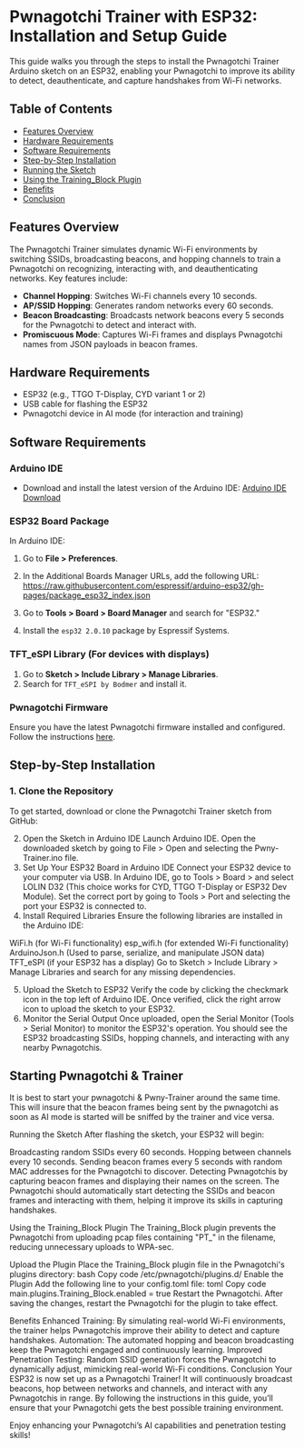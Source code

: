 # Pwnagotchi Trainer with ESP32: Installation and Setup Guide

This guide walks you through the steps to install the Pwnagotchi Trainer Arduino sketch on an ESP32, enabling your Pwnagotchi to improve its ability to detect, deauthenticate, and capture handshakes from Wi-Fi networks.

## Table of Contents
- [Features Overview](#features-overview)
- [Hardware Requirements](#hardware-requirements)
- [Software Requirements](#software-requirements)
- [Step-by-Step Installation](#step-by-step-installation)
- [Running the Sketch](#running-the-sketch)
- [Using the Training_Block Plugin](#using-the-training_block-plugin)
- [Benefits](#benefits)
- [Conclusion](#conclusion)

## Features Overview
The Pwnagotchi Trainer simulates dynamic Wi-Fi environments by switching SSIDs, broadcasting beacons, and hopping channels to train a Pwnagotchi on recognizing, interacting with, and deauthenticating networks. Key features include:

- **Channel Hopping**: Switches Wi-Fi channels every 10 seconds.
- **AP/SSID Hopping**: Generates random networks every 60 seconds.
- **Beacon Broadcasting**: Broadcasts network beacons every 5 seconds for the Pwnagotchi to detect and interact with.
- **Promiscuous Mode**: Captures Wi-Fi frames and displays Pwnagotchi names from JSON payloads in beacon frames.

## Hardware Requirements
- ESP32 (e.g., TTGO T-Display, CYD variant 1 or 2)
- USB cable for flashing the ESP32
- Pwnagotchi device in AI mode (for interaction and training)

## Software Requirements
### Arduino IDE
- Download and install the latest version of the Arduino IDE: [Arduino IDE Download](https://www.arduino.cc/en/software)

### ESP32 Board Package
In Arduino IDE:
1. Go to **File > Preferences**.
2. In the Additional Boards Manager URLs, add the following URL: <br>
https://raw.githubusercontent.com/espressif/arduino-esp32/gh-pages/package_esp32_index.json

3. Go to **Tools > Board > Board Manager** and search for "ESP32."
4. Install the `esp32 2.0.10` package by Espressif Systems.

### TFT_eSPI Library (For devices with displays)
1. Go to **Sketch > Include Library > Manage Libraries**.
2. Search for `TFT_eSPI by Bodmer` and install it.

### Pwnagotchi Firmware
Ensure you have the latest Pwnagotchi firmware installed and configured. Follow the instructions [here](https://pwnagotchi.ai).

## Step-by-Step Installation

### 1. Clone the Repository
To get started, download or clone the Pwnagotchi Trainer sketch from GitHub:

2. Open the Sketch in Arduino IDE
Launch Arduino IDE.
Open the downloaded sketch by going to File > Open and selecting the Pwny-Trainer.ino file.
3. Set Up Your ESP32 Board in Arduino IDE
Connect your ESP32 device to your computer via USB.
In Arduino IDE, go to Tools > Board > and select LOLIN D32 (This choice works for CYD, TTGO T-Display or ESP32 Dev Module).
Set the correct port by going to Tools > Port and selecting the port your ESP32 is connected to.
4. Install Required Libraries
Ensure the following libraries are installed in the Arduino IDE:

WiFi.h (for Wi-Fi functionality)
esp_wifi.h (for extended Wi-Fi functionality)
ArduinoJson.h (Used to parse, serialize, and manipulate JSON data)
TFT_eSPI (if your ESP32 has a display)
Go to Sketch > Include Library > Manage Libraries and search for any missing dependencies.

5. Upload the Sketch to ESP32
Verify the code by clicking the checkmark icon in the top left of Arduino IDE.
Once verified, click the right arrow icon to upload the sketch to your ESP32.
6. Monitor the Serial Output
Once uploaded, open the Serial Monitor (Tools > Serial Monitor) to monitor the ESP32's operation. You should see the ESP32 broadcasting SSIDs, hopping channels, and interacting with any nearby Pwnagotchis.

## Starting Pwnagotchi & Trainer
It is best to start your pwnagotchi & Pwny-Trainer around the same time.
This will insure that the beacon frames being sent by the pwnagotchi as 
soon as AI mode is started will be sniffed by the trainer and vice versa.


Running the Sketch
After flashing the sketch, your ESP32 will begin:

Broadcasting random SSIDs every 60 seconds.
Hopping between channels every 10 seconds.
Sending beacon frames every 5 seconds with random MAC addresses for the Pwnagotchi to discover.
Detecting Pwnagotchis by capturing beacon frames and displaying their names on the screen.
The Pwnagotchi should automatically start detecting the SSIDs and beacon frames and interacting with them, helping it improve its skills in capturing handshakes.

Using the Training_Block Plugin
The Training_Block plugin prevents the Pwnagotchi from uploading pcap files containing "PT_" in the filename, reducing unnecessary uploads to WPA-sec.

Upload the Plugin
Place the Training_Block plugin file in the Pwnagotchi's plugins directory:
bash
Copy code
/etc/pwnagotchi/plugins.d/
Enable the Plugin
Add the following line to your config.toml file:
toml
Copy code
main.plugins.Training_Block.enabled = true
Restart the Pwnagotchi.
After saving the changes, restart the Pwnagotchi for the plugin to take effect.

Benefits
Enhanced Training: By simulating real-world Wi-Fi environments, the trainer helps Pwnagotchis improve their ability to detect and capture handshakes.
Automation: The automated hopping and beacon broadcasting keep the Pwnagotchi engaged and continuously learning.
Improved Penetration Testing: Random SSID generation forces the Pwnagotchi to dynamically adjust, mimicking real-world Wi-Fi conditions.
Conclusion
Your ESP32 is now set up as a Pwnagotchi Trainer! It will continuously broadcast beacons, hop between networks and channels, and interact with any Pwnagotchis in range. By following the instructions in this guide, you’ll ensure that your Pwnagotchi gets the best possible training environment.

Enjoy enhancing your Pwnagotchi’s AI capabilities and penetration testing skills!